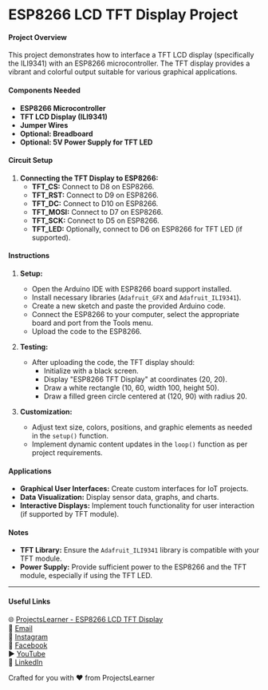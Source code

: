 # ESP8266 LCD TFT Display Project

#### Project Overview
This project demonstrates how to interface a TFT LCD display (specifically the ILI9341) with an ESP8266 microcontroller. The TFT display provides a vibrant and colorful output suitable for various graphical applications.

#### Components Needed
- **ESP8266 Microcontroller**
- **TFT LCD Display (ILI9341)**
- **Jumper Wires**
- **Optional: Breadboard**
- **Optional: 5V Power Supply for TFT LED**

#### Circuit Setup
1. **Connecting the TFT Display to ESP8266:**
   - **TFT_CS:** Connect to D8 on ESP8266.
   - **TFT_RST:** Connect to D9 on ESP8266.
   - **TFT_DC:** Connect to D10 on ESP8266.
   - **TFT_MOSI:** Connect to D7 on ESP8266.
   - **TFT_SCK:** Connect to D5 on ESP8266.
   - **TFT_LED:** Optionally, connect to D6 on ESP8266 for TFT LED (if supported).

#### Instructions
1. **Setup:**
   - Open the Arduino IDE with ESP8266 board support installed.
   - Install necessary libraries (`Adafruit_GFX` and `Adafruit_ILI9341`).
   - Create a new sketch and paste the provided Arduino code.
   - Connect the ESP8266 to your computer, select the appropriate board and port from the Tools menu.
   - Upload the code to the ESP8266.

2. **Testing:**
   - After uploading the code, the TFT display should:
     - Initialize with a black screen.
     - Display "ESP8266 TFT Display" at coordinates (20, 20).
     - Draw a white rectangle (10, 60, width 100, height 50).
     - Draw a filled green circle centered at (120, 90) with radius 20.

3. **Customization:**
   - Adjust text size, colors, positions, and graphic elements as needed in the `setup()` function.
   - Implement dynamic content updates in the `loop()` function as per project requirements.

#### Applications
- **Graphical User Interfaces:** Create custom interfaces for IoT projects.
- **Data Visualization:** Display sensor data, graphs, and charts.
- **Interactive Displays:** Implement touch functionality for user interaction (if supported by TFT module).

#### Notes
- **TFT Library:** Ensure the `Adafruit_ILI9341` library is compatible with your TFT module.
- **Power Supply:** Provide sufficient power to the ESP8266 and the TFT module, especially if using the TFT LED.

---

#### Useful Links
🌐 [ProjectsLearner - ESP8266 LCD TFT Display](https://projectslearner.com/learn/esp8266-lcd-tft-display)  
📧 [Email](mailto:projectslearner@gmail.com)  
📸 [Instagram](https://www.instagram.com/projectslearner/)  
📘 [Facebook](https://www.facebook.com/projectslearner)  
▶️ [YouTube](https://www.youtube.com/@ProjectsLearner)  
📘 [LinkedIn](https://www.linkedin.com/in/projectslearner)

Crafted for you with ❤️ from ProjectsLearner